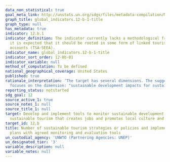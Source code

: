 ```yaml
---
data_non_statistical: true
goal_meta_link: http://unstats.un.org/sdgs/files/metadata-compilation/Metadata-Goal-12.pdf
graph_title: global_indicators.12-b-1-title
graph_type: null
has_metadata: true
indicator: 12.b.1
indicator_definition: The indicator currently lacks a methodological framework but
  it is expected that it should be rooted in some form of linked tourism and environmental
  accounts (TSA-SEEA).
indicator_name: global_indicators.12-b-1-title
indicator_sort_order: 12-0b-01
indicator_variable: null
method_of_computation: To be defined
national_geographical_coverage: United States
published: true
rationale_interpretation: 'The target has several dimensions. The suggested indicator
  focuses on the dimension: "sustainable development impacts for sustainable tourism".'
reporting_status: notstarted
sdg_goal: 12
source_active_1: true
source_notes_1: null
source_title_1: null
target: Develop and implement tools to monitor sustainable development impacts for
  sustainable tourism that creates jobs and promotes local culture and products.
target_id: 12.b
title: Number of sustainable tourism strategies or policies and implemented action
  plans with agreed monitoring and evaluation tools
un_custodial_agency: 'UNWTO (Partnering Agencies: UNEP)'
un_designated_tier: '3'
variable_description: null
variable_notes: null
---
```

